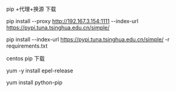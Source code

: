 pip  +代理+换源 下载

pip install --proxy http://192.167.3.154:1111 --index-url https://pypi.tuna.tsinghua.edu.cn/simple/

pip install  --index-url https://pypi.tuna.tsinghua.edu.cn/simple/ -r requirements.txt

centos pip 下载

yum -y install epel-release

yum install python-pip
